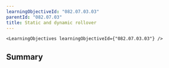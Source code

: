 ```yaml
---
learningObjectiveId: "082.07.03.03"
parentId: "082.07.03"
title: Static and dynamic rollover
---
```


```tsx eval
<LearningObjectives learningObjectiveId={"082.07.03.03"} />
```

## Summary
